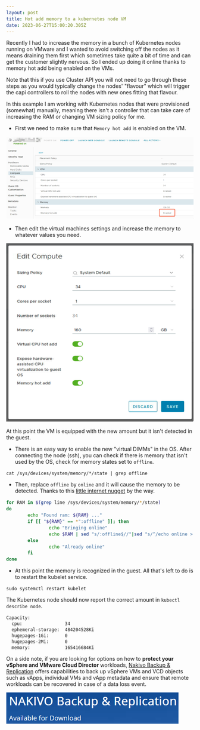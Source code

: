 ```yaml
---
layout: post
title: Hot add memory to a kubernetes node VM
date: 2023-06-27T15:00:20.305Z
---
```


Recently I had to increase the memory in a bunch of Kubernetes nodes running on VMware and I wanted to avoid switching off the nodes as it means draining them first which sometimes take quite a bit of time and can get the customer slightly nervous. So I ended up doing it online thanks to memory hot add being enabled on the VMs.

Note that this if you use Cluster API you will not need to go through these steps as you would typically change the nodes' "flavour" which will trigger the capi controllers to roll the nodes with new ones fitting that flavour.

In this example I am working with Kubernetes nodes that were provisioned (somewhat) manually, meaning there isn't a controller that can take care of increasing the RAM or changing VM sizing policy for me.

* First we need to make sure that `Memory hot add` is enabled on the VM.

![memory hot add kubernetes vmware](/img/increasememk8s1.png)

* Then edit the virtual machines settings and increase the memory to whatever values you need.

![memory hot add kubernetes vmware](/img/increasememk8s2.png)

At this point the VM is equipped with the new amount but it isn't detected in the guest.

* There is an easy way to enable the new "virtual DIMMs" in the OS. After connecting the node (ssh), you can check if there is memory that isn't used by the OS, check for memory states set to `offline`.

```
cat /sys/devices/system/memory/*/state | grep offline
```

* Then, replace `offline` by `online` and it will cause the memory to be detected. Thanks to this [little internet nugget](https://blog.yucas.net/2020/01/22/hot-add-cpu-and-memory-to-ubuntu-guest-in-vmware/) by the way.

```bash
for RAM in $(grep line /sys/devices/system/memory/*/state)
do
        echo "Found ram: ${RAM} ..."
        if [[ "${RAM}" == *":offline" ]]; then
                echo "Bringing online"
                echo $RAM | sed "s/:offline$//"|sed "s/^/echo online > /"|source /dev/stdin
        else
                echo "Already online"
        fi
done
```

* At this point the memory is recognized in the guest. All that's left to do is to restart the kubelet service.

```
sudo systemctl restart kubelet
```

The Kubernetes node should now report the correct amount in `kubectl describe node`.

```
Capacity:
  cpu:                34
  ephemeral-storage:  484204528Ki
  hugepages-1Gi:      0
  hugepages-2Mi:      0
  memory:             165416684Ki
```

On a side note, if you are looking for options on how to **protect your vSphere and VMware Cloud Director** workloads, [Nakivo Backup & Replication](https://www.nakivo.com/) offers capabilities to back up vSphere VMs and VCD objects such as vApps, individual VMs and vApp metadata and ensure that remote workloads can be recovered in case of a data loss event.

[![nakivo backup](/img/2022-10-26-13-45-41.png)](https://www.nakivo.com)